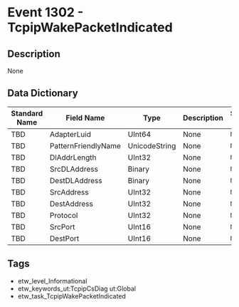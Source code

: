 # Event 1302 - TcpipWakePacketIndicated

## Description
None

## Data Dictionary
|Standard Name|Field Name|Type|Description|Sample Value|
|---|---|---|---|---|
|TBD|AdapterLuid|UInt64|None|`None`|
|TBD|PatternFriendlyName|UnicodeString|None|`None`|
|TBD|DlAddrLength|UInt32|None|`None`|
|TBD|SrcDLAddress|Binary|None|`None`|
|TBD|DestDLAddress|Binary|None|`None`|
|TBD|SrcAddress|UInt32|None|`None`|
|TBD|DestAddress|UInt32|None|`None`|
|TBD|Protocol|UInt32|None|`None`|
|TBD|SrcPort|UInt16|None|`None`|
|TBD|DestPort|UInt16|None|`None`|

## Tags
* etw_level_Informational
* etw_keywords_ut:TcpipCsDiag ut:Global
* etw_task_TcpipWakePacketIndicated
